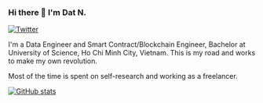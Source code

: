 ### Hi there 👋 I'm Dat N.

[![Twitter](https://img.shields.io/badge/Twitter-1DA1F2?style=for-the-badge&logo=twitter&logoColor=white)](https://twitter.com/ddforwork08)

I'm a Data Engineer and Smart Contract/Blockchain Engineer, Bachelor at University of Science, Ho Chi Minh City, Vietnam.
This is my road and works to make my own revolution.

Most of the time is spent on self-research and working as a freelancer.

[![GitHub stats](https://github-readme-stats.vercel.app/api?username=hudavn)](https://github.com/anuraghazra/github-readme-stats)
